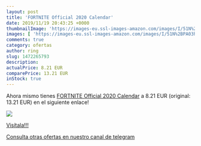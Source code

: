 ```yaml
---
layout: post
title: 'FORTNITE Official 2020 Calendar'
date: 2019/11/19 20:43:25 +0000
thumbnailImage: 'https://images-eu.ssl-images-amazon.com/images/I/51N%2BPA03heL._SL200_.jpg'
images: [ 'https://images-eu.ssl-images-amazon.com/images/I/51N%2BPA03heL._SL200_.jpg' ]
comments: true
category: ofertas
author: ring
slug: 1472265793
description:
actualPrice: 8.21 EUR
comparePrice: 13.21 EUR
inStock: true
---
```


Ahora mismo tienes [FORTNITE Official 2020 Calendar](https://www.amazon.com/dp/1472265793/?tag=redken08-20) a 8.21 EUR (original: 13.21 EUR) en el siguiente enlace!

[![](https://images-eu.ssl-images-amazon.com/images/I/51N%2BPA03heL._SL200_.jpg)](https://www.amazon.com/dp/1472265793/?tag=redken08-20)

[Visítala!!!](https://www.amazon.com/dp/1472265793/?tag=redken08-20)

[Consulta otras ofertas en nuestro canal de telegram](https://t.me/s/ofertas25)
